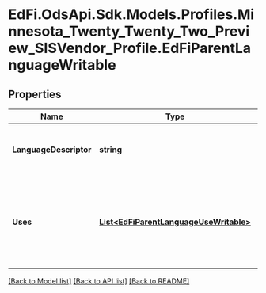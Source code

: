 # EdFi.OdsApi.Sdk.Models.Profiles.Minnesota_Twenty_Twenty_Two_Preview_SISVendor_Profile.EdFiParentLanguageWritable
## Properties

Name | Type | Description | Notes
------------ | ------------- | ------------- | -------------
**LanguageDescriptor** | **string** | A specification of which written or spoken communication is being used. | 
**Uses** | [**List&lt;EdFiParentLanguageUseWritable&gt;**](EdFiParentLanguageUseWritable.md) | An unordered collection of parentLanguageUses. A description of how the language is used (e.g. Home Language, Native Language, Spoken Language). | [optional] 

[[Back to Model list]](../README.md#documentation-for-models) [[Back to API list]](../README.md#documentation-for-api-endpoints) [[Back to README]](../README.md)

